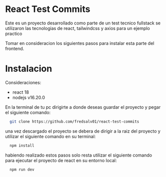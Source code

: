 # React Test Commits

Este es un proyecto desarrollado como parte de un test tecnico fullstack
se utilizaron las tecnologias de react, tailwindcss y axios para un ejemplo practico

Tomar en consideracion los siguientes pasos para instalar esta parte del frontend.

# Instalacion

Consideraciones:

- react 18
- nodejs v16.20.0

En la terminal de tu pc dirigirte a donde deseas guardar el proyecto y pegar el siguiente comando:

```bash
  git clone https://github.com/fredsalv01/react-test-commits
```

una vez descargado el proyecto se debera de dirigir a la raiz del proyecto y utilizar el siguiente comando en su terminal:

```bash
  npm install
```

habiendo realizado estos pasos solo resta utilizar el siguiente comando para ejecutar el proyecto de react en su entorno local:

```
  npm run dev
```
